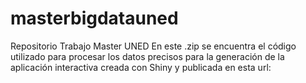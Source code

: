 # masterbigdatauned
Repositorio Trabajo Master UNED 
En este .zip se encuentra el código utilizado para procesar los datos precisos para la generación de la aplicación interactiva creada con Shiny y publicada en esta url:
